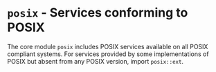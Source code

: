 # `posix` - Services conforming to POSIX

The core module `posix` includes POSIX services available on all POSIX compliant systems.
For services provided by some implementations of POSIX but absent from any POSIX version,
import `posix::ext`.
